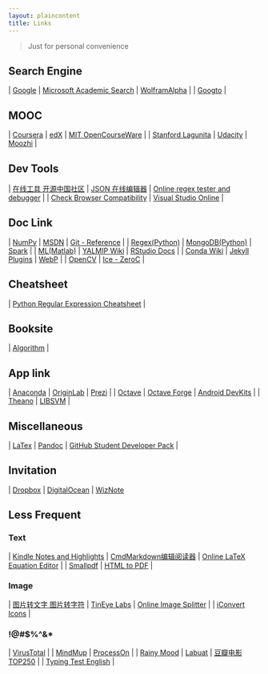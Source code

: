 ```yaml
---
layout: plaincontent
title: Links
---
```


> Just for personal convenience

## Search Engine

| [Google](https://www.google.com/ncr) | [Microsoft Academic Search](http://academic.research.microsoft.com/) | [WolframAlpha](http://www.wolframalpha.com/) |
| [Googto](http://www.googto.com/) |


## MOOC

| [Coursera](https://www.coursera.org/) | [edX](https://www.edx.org/) | [MIT OpenCourseWare](http://ocw.mit.edu/index.htm) |
| [Stanford Lagunita](https://lagunita.stanford.edu/dashboard) | [Udacity](https://www.udacity.com/) | [Moozhi](http://www.moozhi.com/) |


## Dev Tools

| [在线工具 开源中国社区](http://tool.oschina.net/) | [JSON 在线编辑器](http://www.bejson.com/jsoneditoronline/) | [Online regex tester and debugger](https://regex101.com/) |
| [Check Browser Compatibility](http://browsershots.org/) | [Visual Studio Online](https://lzsdev.visualstudio.com/) | 


## Doc Link

| [NumPy](http://docs.scipy.org/doc/numpy/reference/index.html) | [MSDN](http://msdn.microsoft.com/zh-cn/) | [Git - Reference](http://git-scm.com/docs) |
| [Regex(Python)](https://docs.python.org/2/library/re.html) | [MongoDB(Python)](http://docs.mongodb.org/getting-started/python/) | [Spark](https://spark.apache.org/documentation.html) |
| [ML(Matlab)](http://cn.mathworks.com/machine-learning/) | [YALMIP Wiki](http://users.isy.liu.se/johanl/yalmip/) | [RStudio Docs](https://support.rstudio.com/hc/en-us/categories/200035113-Documentation?version=0.98.507&mode=desktop) |
| [Conda Wiki](http://conda.pydata.org/docs/index.html) | [Jekyll Plugins](http://jekyllcn.com/docs/plugins/) | [WebP](https://developers.google.com/speed/webp/docs/using) |
| [OpenCV](http://docs.opencv.org/) | [Ice - ZeroC](https://doc.zeroc.com/display/Ice/Home) | 


## Cheatsheet

| [Python Regular Expression Cheatsheet](https://www.debuggex.com/cheatsheet/regex/python) | 


## Booksite

| [Algorithm](http://algs4.cs.princeton.edu/home/) |


## App link

| [Anaconda](http://docs.continuum.io/anaconda/index.html) | [OriginLab](http://originlab.com/) | [Prezi](http://prezi.com/) |
| [Octave](http://www.gnu.org/software/octave/) | [Octave Forge](http://sourceforge.net/projects/octave/) | [Android DevKits](http://developer.android.com/sdk/index.html) |
| [Theano](http://www.deeplearning.net/software/theano/) | [LIBSVM](http://www.csie.ntu.edu.tw/~cjlin/libsvm/) |


## Miscellaneous

| [LaTex](http://www.latex-project.org/) | [Pandoc](http://pandoc.org/) | [GitHub Student Developer Pack](https://education.github.com/pack/offers) |


## Invitation

| [Dropbox](https://db.tt/j1h8LSpu) | [DigitalOcean](https://www.digitalocean.com/?refcode=cd2f8bc40d75) | [WizNote](https://note.wiz.cn/i/ea3408db)



## Less Frequent

### Text

| [Kindle Notes and Highlights](https://www.clippings.io/) | [CmdMarkdown编辑阅读器](https://www.zybuluo.com/mdeditor) | [Online LaTeX Equation Editor](http://www.codecogs.com/latex/eqneditor.php) |
| [Smallpdf](http://smallpdf.com/cn) | [HTML to PDF](http://www.htmlpdf.com/) |


### Image

| [图片转文字 图片转字符](http://ku.cndesign.com/pic/default.aspx) | [TinEye Labs](http://labs.tineye.com/) | [Online Image Splitter](http://www.chami.com/html-kit/services/is/) |
| [iConvert Icons](http://iconverticons.com/) |


### !@#$%^&*

| [VirusTotal](https://www.virustotal.com/) |
| [MindMup](https://www.mindmup.com/) | [ProcessOn](http://www.processon.com/) |
| [Rainy Mood](http://www.rainymood.com/) | [Labuat](http://herraizsoto.com/works/2009/labuat/soytuaire/) | [豆瓣电影TOP250](http://movie.douban.com/top250) |
| [Typing Test English](http://10fastfingers.com/typing-test/english) |
